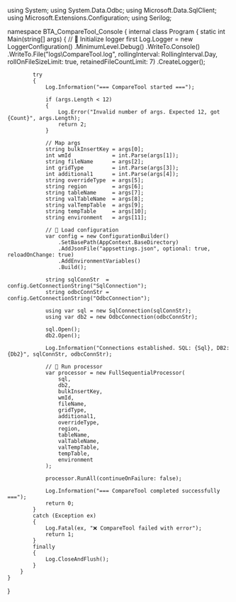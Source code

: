 using System;
using System.Data.Odbc;
using Microsoft.Data.SqlClient;
using Microsoft.Extensions.Configuration;
using Serilog;

namespace BTA_CompareTool_Console
{
    internal class Program
    {
        static int Main(string[] args)
        {
            // 🔹 Initialize logger first
            Log.Logger = new LoggerConfiguration()
                .MinimumLevel.Debug()
                .WriteTo.Console()
                .WriteTo.File("logs\\CompareTool.log",
                              rollingInterval: RollingInterval.Day,
                              rollOnFileSizeLimit: true,
                              retainedFileCountLimit: 7)
                .CreateLogger();

            try
            {
                Log.Information("=== CompareTool started ===");

                if (args.Length < 12)
                {
                    Log.Error("Invalid number of args. Expected 12, got {Count}", args.Length);
                    return 2;
                }

                // Map args
                string bulkInsertKey = args[0];
                int wmId             = int.Parse(args[1]);
                string fileName      = args[2];
                int gridType         = int.Parse(args[3]);
                int additional1      = int.Parse(args[4]);
                string overrideType  = args[5];
                string region        = args[6];
                string tableName     = args[7];
                string valTableName  = args[8];
                string valTempTable  = args[9];
                string tempTable     = args[10];
                string environment   = args[11];

                // 🔹 Load configuration
                var config = new ConfigurationBuilder()
                    .SetBasePath(AppContext.BaseDirectory)
                    .AddJsonFile("appsettings.json", optional: true, reloadOnChange: true)
                    .AddEnvironmentVariables()
                    .Build();

                string sqlConnStr  = config.GetConnectionString("SqlConnection");
                string odbcConnStr = config.GetConnectionString("OdbcConnection");

                using var sql = new SqlConnection(sqlConnStr);
                using var db2 = new OdbcConnection(odbcConnStr);

                sql.Open();
                db2.Open();

                Log.Information("Connections established. SQL: {Sql}, DB2: {Db2}", sqlConnStr, odbcConnStr);

                // 🔹 Run processor
                var processor = new FullSequentialProcessor(
                    sql,
                    db2,
                    bulkInsertKey,
                    wmId,
                    fileName,
                    gridType,
                    additional1,
                    overrideType,
                    region,
                    tableName,
                    valTableName,
                    valTempTable,
                    tempTable,
                    environment
                );

                processor.RunAll(continueOnFailure: false);

                Log.Information("=== CompareTool completed successfully ===");
                return 0;
            }
            catch (Exception ex)
            {
                Log.Fatal(ex, "❌ CompareTool failed with error");
                return 1;
            }
            finally
            {
                Log.CloseAndFlush();
            }
        }
    }
}
